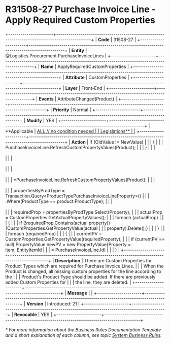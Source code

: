 ﻿---
erp.type: front-end-business-rule
erp.entity: Logistics.Procurement.PurchaseInvoiceLines
---

# R31508-27 Purchase Invoice Line - Apply Required Custom Properties
+----------------------+-----------------------------------------------------------------------------------------------+
| **Code**             | 31508-27                                                                                      |
+----------------------+-----------------------------------------------------------------------------------------------+
| **Entity**           | @Logistics.Procurement.PurchaseInvoiceLines                                                   |
+----------------------+-----------------------------------------------------------------------------------------------+
| **Name**             | ApplyRequiredCustomProperties                                                                 |
+----------------------+-----------------------------------------------------------------------------------------------+
| **Attribute**        | CustomProperties                                                                              |
+----------------------+-----------------------------------------------------------------------------------------------+
| **Layer**            | Front-End                                                                                     |
+----------------------+-----------------------------------------------------------------------------------------------+
| **Events**           | AttributeChanged(Product)                                                                     |
+----------------------+-----------------------------------------------------------------------------------------------+
| **Priority**         | Normal                                                                                        |
+----------------------+-----------------------------------------------------------------------------------------------+
| **Modify**           | YES                                                                                           |
+----------------------+-----------------------------------------------------------------------------------------------+
| **Applicable         | [ALL // no condition needed                                                                   |
| Legislations**       | ](xref:applicable-legislations)                                                               |
+----------------------+-----------------------------------------------------------------------------------------------+
| **Action**           | if (OldValue != NewValue)                                                                     |
|                      | {                                                                                             |
|                      | PurchaseInvoiceLine.RefreshCustomPropertyValues(Product);                                     |
|                      | }                                                                                             |
|                      | <br/><br/>                                                                                    |
|                      | <br/><br/>                                                                                    |
|                      | <br/><br/>                                                                                    |
|                      | \*PurchaseInvoiceLine.RefreshCustomPropertyValues(Product):                                   |
|                      | <br/><br/>                                                                                    |
|                      | propertiesByProdType = Transaction.Query\<ProductTypePurchaseInvoiceLineProperty\>()          |
|                      | .Where(ProductType == product.ProductType);                                                   |
|                      | <br/><br/>                                                                                    |
|                      | requiredProp = propertiesByProdType.Select(Property);                                         |
|                      | actualProp = CustomProperties.GetActualPropertyValues();                                      |
|                      | foreach (actualProp)                                                                          |
|                      | {                                                                                             |
|                      | if (!requiredProp.Contains(actual property)){CustomProperties.GetPropertyValue(actual         |
|                      | property).Delete();}                                                                          |
|                      | }                                                                                             |
|                      | foreach (requiredProp)                                                                        |
|                      | {                                                                                             |
|                      | currentPV = CustomProperties.GetPropertyValue(requiredProperty);                              |
|                      | if (currentPV == null) PropertyValue newPV = new PropertyValue{Property = item, EntityItemId  |
|                      | = PurchaseInvoiceLine.Id)                                                                     |
|                      | }                                                                                             |
+----------------------+-----------------------------------------------------------------------------------------------+
| **Description**      | There are Custom Properties for Product Types which are required for Purchase Invoice Lines.  |
|                      | When the Product is changed, all missing custom properties for the line according to the      |
|                      | Product\'s Product Type should be added. If there are previously added Custom Properties for  |
|                      | the line, they are deleted.                                                                   |
+----------------------+-----------------------------------------------------------------------------------------------+
| **Message**          |                                                                                               |
+----------------------+-----------------------------------------------------------------------------------------------+
| **Version**          | Introduced: 21                                                                                |
+----------------------+-----------------------------------------------------------------------------------------------+
| **Revocable**        | YES                                                                                           |
+----------------------+-----------------------------------------------------------------------------------------------+

*\* For more information about the Business Rules Documentation Template and a short explanation of each column, see
topic [System Business Rules](../templates/template-description-system-business-rules.md).*

